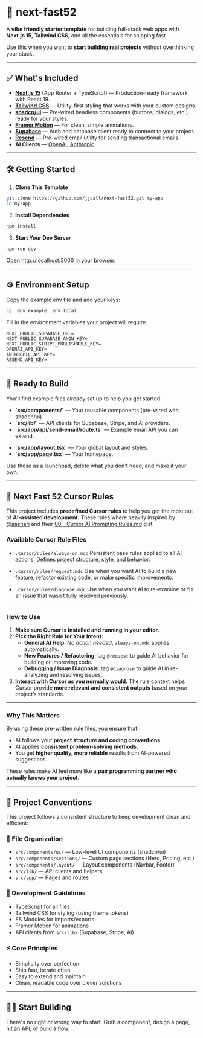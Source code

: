 # 🚀 next-fast52

A **vibe friendly starter template** for building full-stack web apps with **Next.js 15**, **Tailwind CSS**, and all the essentials for shipping fast.

Use this when you want to **start building real projects** without overthinking your stack.

---

## ✅ What's Included

- **[Next.js 15](https://nextjs.org)** (App Router + TypeScript) — Production-ready framework with React 19.
- **[Tailwind CSS](https://tailwindcss.com)** — Utility-first styling that works with your custom designs.
- **[shadcn/ui](https://ui.shadcn.com)** — Pre-wired headless components (buttons, dialogs, etc.) ready for your styles.
- **[Framer Motion](https://www.framer.com/motion/)** — For clean, simple animations.
- **[Supabase](https://supabase.com)** — Auth and database client ready to connect to your project.
- **[Resend](https://resend.com)** — Pre-wired email utility for sending transactional emails.
- **AI Clients** — [OpenAI](https://openai.com), [Anthropic](https://anthropic.com)

---

## 🛠️ Getting Started

1. **Clone This Template**

```bash
git clone https://github.com/jjcall/next-fast52.git my-app
cd my-app
```

2. **Install Dependencies**

```bash
npm install
```

3. **Start Your Dev Server**

```bash
npm run dev
```

Open [http://localhost:3000](http://localhost:3000) in your browser.

---

## ⚙️ Environment Setup

Copy the example env file and add your keys:

```bash
cp .env.example .env.local
```

Fill in the environment variables your project will require:

```
NEXT_PUBLIC_SUPABASE_URL=
NEXT_PUBLIC_SUPABASE_ANON_KEY=
NEXT_PUBLIC_STRIPE_PUBLISHABLE_KEY=
OPENAI_API_KEY=
ANTHROPIC_API_KEY=
RESEND_API_KEY=
```

---

## 🧱 Ready to Build

You'll find example files already set up to help you get started:

- **\`src/components/\`** — Your reusable components (pre-wired with shadcn/ui).
- **\`src/lib/\`** — API clients for Supabase, Stripe, and AI providers.
- **\`src/app/api/send-email/route.ts\`** — Example email API you can extend.
<!-- - **\`src/app/(auth)/login/page.tsx\`** — Example login page using Supabase. -->
- **\`src/app/layout.tsx\`** — Your global layout and styles.
- **\`src/app/page.tsx\`** — Your homepage.

Use these as a launchpad, delete what you don't need, and make it your own.

---

## 📝 Next Fast 52 Cursor Rules

This project includes **predefined Cursor rules** to help you get the most out of **AI-assisted development**. These rules where heavily inspired by [@aashari](https://github.com/aashari) and their [00 - Cursor AI Prompting Rules.md](https://gist.github.com/aashari/07cc9c1b6c0debbeb4f4d94a3a81339e) gist.

### Available Cursor Rule Files

- `.cursor/rules/always-on.mdc`
  Persistent base rules applied to all AI actions. Defines project structure, style, and behavior.

- `.cursor/rules/request.mdc`
  Use when you want AI to build a new feature, refactor existing code, or make specific improvements.

- `.cursor/rules/diagnose.mdc`
  Use when you want AI to re-examine or fix an issue that wasn’t fully resolved previously.


---

### How to Use

1. **Make sure Cursor is installed and running in your editor.**
2. **Pick the Right Rule for Your Intent:**
   - **General AI Help**: _No action needed_, `always-on.mdc` applies automatically.
   - **New Features / Refactoring**: tag `@request` to guide AI behavior for building or improving code.
   - **Debugging / Issue Diagnosis**: tag `@diagnose` to guide AI in re-analyzing and resolving issues.
3. **Interact with Cursor as you normally would.**
   The rule context helps Cursor provide **more relevant and consistent outputs** based on your project’s standards.

---

### Why This Matters

By using these pre-written rule files, you ensure that:
- AI follows your **project structure and coding conventions**.
- AI applies **consistent problem-solving methods**.
- You get **higher quality, more reliable** results from AI-powered suggestions.

These rules make AI feel more like a **pair programming partner who actually knows your project**.

---

## 📐 Project Conventions

This project follows a consistent structure to keep development clean and efficient:

### 📁 File Organization
- `src/components/ui/` — Low-level UI components (shadcn/ui)
- `src/components/sections/` — Custom page sections (Hero, Pricing, etc.)
- `src/components/layout/` — Layout components (Navbar, Footer)
- `src/lib/` — API clients and helpers
- `src/app/` — Pages and routes

### 🎨 Development Guidelines
- TypeScript for all files
- Tailwind CSS for styling (using theme tokens)
- ES Modules for imports/exports
- Framer Motion for animations
- API clients from `src/lib/` (Supabase, Stripe, AI)

### ⚡ Core Principles
- Simplicity over perfection
- Ship fast, iterate often
- Easy to extend and maintain
- Clean, readable code over clever solutions

---

## 🧑‍💻 Start Building

There's no right or wrong way to start.
Grab a component, design a page, hit an API, or build a flow.
